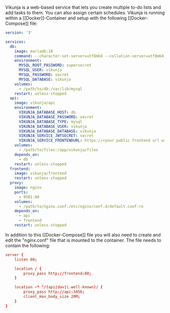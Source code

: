 Vikunja is a web-based service that lets you create multiple to-do lists and add tasks to them. You can also assign certain schedules. Vikunja is running within a [[Docker]]-Container and setup with the following [[Docker-Compose]] file:
```yml
version: '3'

services:
  db:
    image: mariadb:10
    command: --character-set-server=utf8mb4 --collation-server=utf8mb4_unicode_ci
    environment:
      MYSQL_ROOT_PASSWORD: supersecret
      MYSQL_USER: vikunja
      MYSQL_PASSWORD: secret
      MYSQL_DATABASE: vikunja
    volumes:
      - /path/to/db:/var/lib/mysql
    restart: unless-stopped
  api:
    image: vikunja/api
    environment:
      VIKUNJA_DATABASE_HOST: db
      VIKUNJA_DATABASE_PASSWORD: secret
      VIKUNJA_DATABASE_TYPE: mysql
      VIKUNJA_DATABASE_USER: vikunja
      VIKUNJA_DATABASE_DATABASE: vikunja
      VIKUNJA_SERVICE_JWTSECRET: secret
      VIKUNJA_SERVICE_FRONTENDURL: https://<your public frontend url with slash>/
    volumes: 
      - /path/to/files:/app/vikunja/files
    depends_on:
      - db
    restart: unless-stopped
  frontend:
    image: vikunja/frontend
    restart: unless-stopped
  proxy:
    image: nginx
    ports:
      - 9501:80
    volumes:
      - /path/to/nginx.conf:/etc/nginx/conf.d/default.conf:ro
    depends_on:
      - api
      - frontend
    restart: unless-stopped
```

In addition to this [[Docker-Compose]] file you will also need to create and edit the "nginx.conf" file that is mounted to the container.
The file needs to contain the following:
```conf
server {
    listen 80;

    location / {
        proxy_pass http://frontend:80;
    }

    location ~* ^/(api|dav|\.well-known)/ {
        proxy_pass http://api:3456;
        client_max_body_size 20M;
    }
}
```